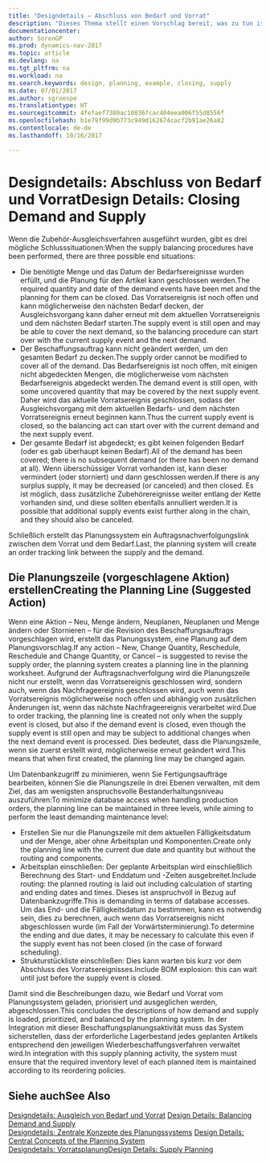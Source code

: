 ```yaml
---
title: "Designdetails – Abschluss von Bedarf und Vorrat"
description: "Dieses Thema stellt einen Vorschlag bereit, was zu tun ist, nachdem Sie das Zubehör-Ausgleichsverfahren ausgeführt haben."
documentationcenter: 
author: SorenGP
ms.prod: dynamics-nav-2017
ms.topic: article
ms.devlang: na
ms.tgt_pltfrm: na
ms.workload: na
ms.search.keywords: design, planning, example, closing, supply
ms.date: 07/01/2017
ms.author: sgroespe
ms.translationtype: HT
ms.sourcegitcommit: 4fefaef7380ac10836fcac404eea006f55d8556f
ms.openlocfilehash: b1e79f99d9b773c949d162674cacf2b91ae26a82
ms.contentlocale: de-de
ms.lasthandoff: 10/16/2017

---
```

# <a name="design-details-closing-demand-and-supply"></a><span data-ttu-id="abe4d-103">Designdetails: Abschluss von Bedarf und Vorrat</span><span class="sxs-lookup"><span data-stu-id="abe4d-103">Design Details: Closing Demand and Supply</span></span>
<span data-ttu-id="abe4d-104">Wenn die Zubehör-Ausgleichsverfahren ausgeführt wurden, gibt es drei mögliche Schlusssituationen:</span><span class="sxs-lookup"><span data-stu-id="abe4d-104">When the supply balancing procedures have been performed, there are three possible end situations:</span></span>  
  
* <span data-ttu-id="abe4d-105">Die benötigte Menge und das Datum der Bedarfsereignisse wurden erfüllt, und die Planung für den Artikel kann geschlossen werden.</span><span class="sxs-lookup"><span data-stu-id="abe4d-105">The required quantity and date of the demand events have been met and the planning for them can be closed.</span></span> <span data-ttu-id="abe4d-106">Das Vorratsereignis ist noch offen und kann möglicherweise den nächsten Bedarf decken, der Ausgleichsvorgang kann daher erneut mit dem aktuellen Vorratsereignis und dem nächsten Bedarf starten.</span><span class="sxs-lookup"><span data-stu-id="abe4d-106">The supply event is still open and may be able to cover the next demand, so the balancing procedure can start over with the current supply event and the next demand.</span></span>  
* <span data-ttu-id="abe4d-107">Der Beschaffungsauftrag kann nicht geändert werden, um den gesamten Bedarf zu decken.</span><span class="sxs-lookup"><span data-stu-id="abe4d-107">The supply order cannot be modified to cover all of the demand.</span></span> <span data-ttu-id="abe4d-108">Das Bedarfsereignis ist noch offen, mit einigen nicht abgedeckten Mengen, die möglicherweise vom nächsten Bedarfsereignis abgedeckt werden.</span><span class="sxs-lookup"><span data-stu-id="abe4d-108">The demand event is still open, with some uncovered quantity that may be covered by the next supply event.</span></span> <span data-ttu-id="abe4d-109">Daher wird das aktuelle Vorratsereignis geschlossen, sodass der Ausgleichsvorgang mit dem aktuellen Bedarfs- und dem nächsten Vorratsereignis erneut beginnen kann.</span><span class="sxs-lookup"><span data-stu-id="abe4d-109">Thus the current supply event is closed, so the balancing act can start over with the current demand and the next supply event.</span></span>  
* <span data-ttu-id="abe4d-110">Der gesamte Bedarf ist abgedeckt; es gibt keinen folgenden Bedarf (oder es gab überhaupt keinen Bedarf).</span><span class="sxs-lookup"><span data-stu-id="abe4d-110">All of the demand has been covered; there is no subsequent demand (or there has been no demand at all).</span></span> <span data-ttu-id="abe4d-111">Wenn überschüssiger Vorrat vorhanden ist, kann dieser vermindert (oder storniert) und dann geschlossen werden.</span><span class="sxs-lookup"><span data-stu-id="abe4d-111">If there is any surplus supply, it may be decreased (or canceled) and then closed.</span></span> <span data-ttu-id="abe4d-112">Es ist möglich, dass zusätzliche Zubehörereignisse weiter entlang der Kette vorhanden sind, und diese sollten ebenfalls annulliert werden.</span><span class="sxs-lookup"><span data-stu-id="abe4d-112">It is possible that additional supply events exist further along in the chain, and they should also be canceled.</span></span>  
  
<span data-ttu-id="abe4d-113">Schließlich erstellt das Planungssystem ein Auftragsnachverfolgungslink zwischen dem Vorrat und dem Bedarf.</span><span class="sxs-lookup"><span data-stu-id="abe4d-113">Last, the planning system will create an order tracking link between the supply and the demand.</span></span>  
  
## <a name="creating-the-planning-line-suggested-action"></a><span data-ttu-id="abe4d-114">Die Planungszeile (vorgeschlagene Aktion) erstellen</span><span class="sxs-lookup"><span data-stu-id="abe4d-114">Creating the Planning Line (Suggested Action)</span></span>  
<span data-ttu-id="abe4d-115">Wenn eine Aktion – Neu, Menge ändern, Neuplanen, Neuplanen und Menge ändern oder Stornieren – für die Revision des Beschaffungsauftrags vorgeschlagen wird, erstellt das Planungssystem, eine Planung auf dem Planungsvorschlag.</span><span class="sxs-lookup"><span data-stu-id="abe4d-115">If any action – New, Change Quantity, Reschedule, Reschedule and Change Quantity, or Cancel – is suggested to revise the supply order, the planning system creates a planning line in the planning worksheet.</span></span> <span data-ttu-id="abe4d-116">Aufgrund der Auftragsnachverfolgung wird die Planungszeile nicht nur erstellt, wenn das Vorratsereignis geschlossen wird, sondern auch, wenn das Nachfrageereignis geschlossen wird, auch wenn das Vorratsereignis möglicherweise noch offen und abhängig von zusätzlichen Änderungen ist, wenn das nächste Nachfrageereignis verarbeitet wird.</span><span class="sxs-lookup"><span data-stu-id="abe4d-116">Due to order tracking, the planning line is created not only when the supply event is closed, but also if the demand event is closed, even though the supply event is still open and may be subject to additional changes when the next demand event is processed.</span></span> <span data-ttu-id="abe4d-117">Dies bedeutet, dass die Planungszeile, wenn sie zuerst erstellt wird, möglicherweise erneut geändert wird.</span><span class="sxs-lookup"><span data-stu-id="abe4d-117">This means that when first created, the planning line may be changed again.</span></span>  
  
<span data-ttu-id="abe4d-118">Um Datenbankzugriff zu minimieren, wenn Sie Fertigungsaufträge bearbeiten, können Sie die Planungszeile in drei Ebenen verwalten, mit dem Ziel, das am wenigsten anspruchsvolle Bestanderhaltungsniveau auszuführen:</span><span class="sxs-lookup"><span data-stu-id="abe4d-118">To minimize database access when handling production orders, the planning line can be maintained in three levels, while aiming to perform the least demanding maintenance level:</span></span>  
  
* <span data-ttu-id="abe4d-119">Erstellen Sie nur die Planungszeile mit dem aktuellen Fälligkeitsdatum und der Menge, aber ohne Arbeitsplan und Komponenten.</span><span class="sxs-lookup"><span data-stu-id="abe4d-119">Create only the planning line with the current due date and quantity but without the routing and components.</span></span>  
* <span data-ttu-id="abe4d-120">Arbeitsplan einschließen: Der geplante Arbeitsplan wird einschließlich Berechnung des Start- und Enddatum und -Zeiten ausgebreitet.</span><span class="sxs-lookup"><span data-stu-id="abe4d-120">Include routing: the planned routing is laid out including calculation of starting and ending dates and times.</span></span> <span data-ttu-id="abe4d-121">Dieses ist anspruchvoll in Bezug auf Datenbankzugriffe.</span><span class="sxs-lookup"><span data-stu-id="abe4d-121">This is demanding in terms of database accesses.</span></span> <span data-ttu-id="abe4d-122">Um das End- und die Fälligkeitsdatum zu bestimmen, kann es notwendig sein, dies zu berechnen, auch wenn das Vorratsereignis nicht abgeschlossen wurde (im Fall der Vorwärtsterminierung).</span><span class="sxs-lookup"><span data-stu-id="abe4d-122">To determine the ending and due dates, it may be necessary to calculate this even if the supply event has not been closed (in the case of forward scheduling).</span></span>  
* <span data-ttu-id="abe4d-123">Strukturstückliste einschließen: Dies kann warten bis kurz vor dem Abschluss des Vorratsereignisses.</span><span class="sxs-lookup"><span data-stu-id="abe4d-123">Include BOM explosion: this can wait until just before the supply event is closed.</span></span>  
  
<span data-ttu-id="abe4d-124">Damit sind die Beschreibungen dazu, wie Bedarf und Vorrat vom Planungssystem geladen, priorisiert und ausgeglichen werden, abgeschlossen.</span><span class="sxs-lookup"><span data-stu-id="abe4d-124">This concludes the descriptions of how demand and supply is loaded, prioritized, and balanced by the planning system.</span></span> <span data-ttu-id="abe4d-125">In der Integration mit dieser Beschaffungsplanungsaktivität muss das System sicherstellen, dass der erforderliche Lagerbestand jedes geplanten Artikels entsprechend den jeweiligen Wiederbeschaffungsverfahren verwaltet wird.</span><span class="sxs-lookup"><span data-stu-id="abe4d-125">In integration with this supply planning activity, the system must ensure that the required inventory level of each planned item is maintained according to its reordering policies.</span></span>  
  
## <a name="see-also"></a><span data-ttu-id="abe4d-126">Siehe auch</span><span class="sxs-lookup"><span data-stu-id="abe4d-126">See Also</span></span>  
<span data-ttu-id="abe4d-127">[Designdetails: Ausgleich von Bedarf und Vorrat](design-details-balancing-demand-and-supply.md) </span><span class="sxs-lookup"><span data-stu-id="abe4d-127">[Design Details: Balancing Demand and Supply](design-details-balancing-demand-and-supply.md) </span></span>  
<span data-ttu-id="abe4d-128">[Designdetails: Zentrale Konzepte des Planungssystems](design-details-central-concepts-of-the-planning-system.md) </span><span class="sxs-lookup"><span data-stu-id="abe4d-128">[Design Details: Central Concepts of the Planning System](design-details-central-concepts-of-the-planning-system.md) </span></span>  
[<span data-ttu-id="abe4d-129">Designdetails: Vorratsplanung</span><span class="sxs-lookup"><span data-stu-id="abe4d-129">Design Details: Supply Planning</span></span>](design-details-supply-planning.md)
